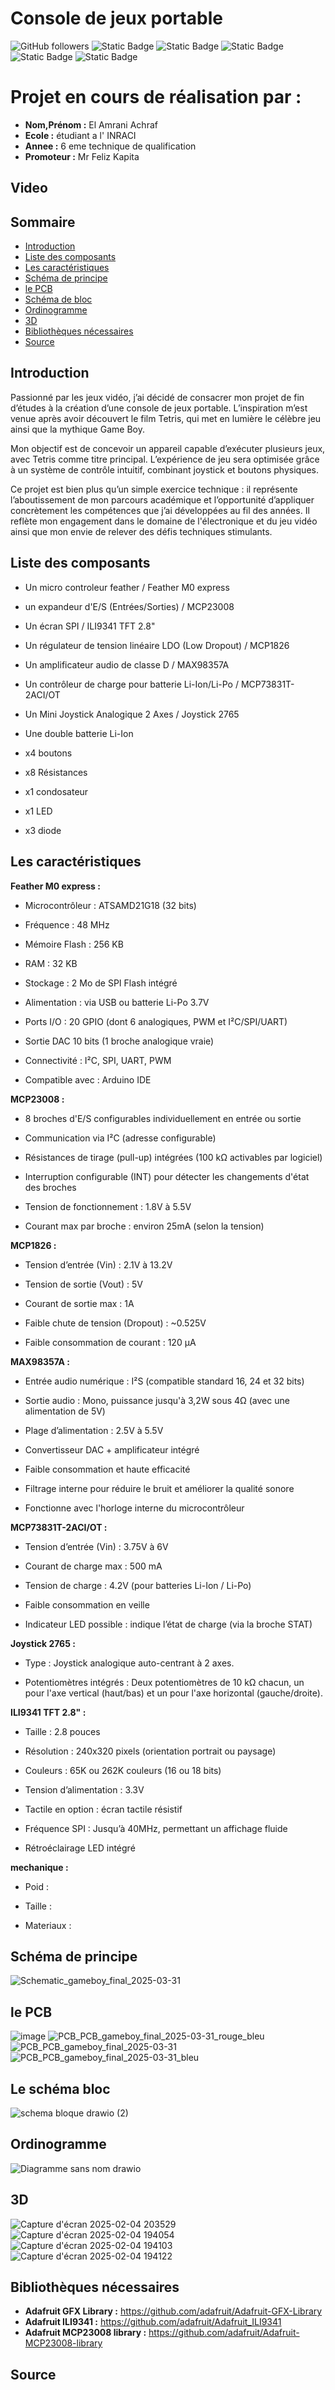 
# Console de jeux portable
 <img alt="GitHub followers" src="https://img.shields.io/github/followers/Achraf-ElAmrani?style=flat&logo=github"> <img alt="Static Badge" src="https://img.shields.io/badge/French-8A2BE2"> <img alt="Static Badge" src="https://img.shields.io/badge/Projet-8A2BE2?color=blue"> <img alt="Static Badge" src="https://img.shields.io/badge/-%20?logo=cplusplus"> <img alt="Static Badge" src="https://img.shields.io/badge/-%20?logo=easyeda&color=blue"> <img alt="Static Badge" src="https://img.shields.io/badge/-%20?logo=arduino&color=lightblue">

# Projet en cours de réalisation par : 
- **Nom,Prénom :** El Amrani Achraf
- **Ecole :** étudiant a l' INRACI
- **Annee :** 6 eme technique de qualification
- **Promoteur :** Mr Feliz Kapita 
## Video
## Sommaire
- [Introduction](#Introduction)
- [Liste des composants](#Liste-des-composants)
- [Les caractéristiques](#Les-caractéristiques)
- [Schéma de principe](#Schéma-de-principe)
- [le PCB](#le-PCB)
- [Schéma de bloc](#Le-schéma-bloc)
- [Ordinogramme](#Ordinogramme)
- [3D](#3D)
- [Bibliothèques nécessaires](#Bibliothèques-nécessaires)
- [Source](#Source)
## Introduction

Passionné par les jeux vidéo, j’ai décidé de consacrer mon projet de fin d’études à la création d’une console de jeux portable. L’inspiration m’est venue après avoir découvert le film Tetris, qui met en lumière le célèbre jeu ainsi que la mythique Game Boy.

Mon objectif est de concevoir un appareil capable d’exécuter plusieurs jeux, avec Tetris comme titre principal. L’expérience de jeu sera optimisée grâce à un système de contrôle intuitif, combinant joystick et boutons physiques.

Ce projet est bien plus qu’un simple exercice technique : il représente l’aboutissement de mon parcours académique et l’opportunité d’appliquer concrètement les compétences que j’ai développées au fil des années. Il reflète mon engagement dans le domaine de l'électronique et du jeu vidéo ainsi que mon envie de relever des défis techniques stimulants.

## Liste des composants

- Un micro controleur feather / Feather M0 express

- un  expandeur d'E/S (Entrées/Sorties) / MCP23008

- Un écran SPI / ILI9341 TFT 2.8"

- Un régulateur de tension linéaire LDO (Low Dropout) / MCP1826

- Un amplificateur audio de classe D / MAX98357A 

- Un contrôleur de charge pour batterie Li-Ion/Li-Po / MCP73831T-2ACI/OT

- Un  Mini Joystick Analogique 2 Axes / Joystick 2765

- Une double batterie Li-Ion

- x4 boutons

- x8 Résistances

- x1 condosateur 

- x1 LED 

- x3 diode

## Les caractéristiques
**Feather M0 express :** 

- Microcontrôleur : ATSAMD21G18 (32 bits)

- Fréquence : 48 MHz

- Mémoire Flash : 256 KB

- RAM : 32 KB

- Stockage : 2 Mo de SPI Flash intégré 

- Alimentation : via USB ou batterie Li-Po 3.7V 

- Ports I/O : 20 GPIO (dont 6 analogiques, PWM et I²C/SPI/UART)

- Sortie DAC 10 bits (1 broche analogique vraie)

- Connectivité : I²C, SPI, UART, PWM

- Compatible avec : Arduino IDE

**MCP23008 :**

- 8 broches d'E/S configurables individuellement en entrée ou sortie

- Communication via I²C (adresse configurable)

- Résistances de tirage (pull-up) intégrées (100 kΩ activables par logiciel)

- Interruption configurable (INT) pour détecter les changements d'état des broches

- Tension de fonctionnement : 1.8V à 5.5V

- Courant max par broche : environ 25mA (selon la tension)

**MCP1826 :**

- Tension d’entrée (Vin) : 2.1V à 13.2V

- Tension de sortie (Vout) : 5V 

- Courant de sortie max : 1A

- Faible chute de tension (Dropout) : ~0.525V 

- Faible consommation de courant : 120 µA

**MAX98357A :**

- Entrée audio numérique : I²S (compatible standard 16, 24 et 32 bits)

- Sortie audio : Mono, puissance jusqu'à 3,2W sous 4Ω (avec une alimentation de 5V)

- Plage d’alimentation : 2.5V à 5.5V

- Convertisseur DAC + amplificateur intégré

- Faible consommation et haute efficacité 

- Filtrage interne pour réduire le bruit et améliorer la qualité sonore

- Fonctionne avec l'horloge interne du microcontrôleur

**MCP73831T-2ACI/OT :**

- Tension d’entrée (Vin) : 3.75V à 6V

- Courant de charge max : 500 mA 

- Tension de charge : 4.2V (pour batteries Li-Ion / Li-Po)

- Faible consommation en veille

- Indicateur LED possible : indique l’état de charge (via la broche STAT)

**Joystick 2765 :**

- Type : Joystick analogique auto-centrant à 2 axes.​

- Potentiomètres intégrés : Deux potentiomètres de 10 kΩ chacun, un pour l'axe vertical (haut/bas) et un pour l'axe horizontal (gauche/droite).

**ILI9341 TFT 2.8" :**

- Taille : 2.8 pouces

- Résolution : 240x320 pixels (orientation portrait ou paysage)

- Couleurs : 65K ou 262K couleurs (16 ou 18 bits)

- Tension d’alimentation : 3.3V 

- Tactile en option :  écran tactile résistif 

- Fréquence SPI : Jusqu’à 40MHz, permettant un affichage fluide

- Rétroéclairage LED intégré
  
**mechanique :**

- Poid :

- Taille :

- Materiaux :


## Schéma de principe
![Schematic_gameboy_final_2025-03-31](https://github.com/user-attachments/assets/34e4be20-1f5d-4c5e-beee-5dde37f4b80f)

## le PCB
![image](https://github.com/user-attachments/assets/ff6a07bb-495c-4cd1-9c17-486cee9259d6)
![PCB_PCB_gameboy_final_2025-03-31_rouge_bleu](https://github.com/user-attachments/assets/aa09dab5-3835-4bec-b8a7-b3e5cea5c03d)
![PCB_PCB_gameboy_final_2025-03-31](https://github.com/user-attachments/assets/48dd8dd1-aab3-45cb-8d5d-ffff849005d8)
![PCB_PCB_gameboy_final_2025-03-31_bleu](https://github.com/user-attachments/assets/871a825a-0fbd-48c3-8dc2-fe9252e4e250)

## Le schéma bloc
![schema bloque  drawio (2)](https://github.com/user-attachments/assets/83ecc262-afdc-4523-affc-aa4a836d04b1)

## Ordinogramme
![Diagramme sans nom drawio](https://github.com/user-attachments/assets/3e8a5729-4d37-4346-be31-3ea31c8e87cd)

## 3D 
![Capture d'écran 2025-02-04 203529](https://github.com/user-attachments/assets/c2d2cccd-72f5-401e-8e14-7d100f6c450f)
![Capture d'écran 2025-02-04 194054](https://github.com/user-attachments/assets/2d69b65a-8281-49bf-bdec-56c905a3ff89)
![Capture d'écran 2025-02-04 194103](https://github.com/user-attachments/assets/9dff16ac-fc47-44fa-903b-3567f36d163e)
![Capture d'écran 2025-02-04 194122](https://github.com/user-attachments/assets/b390fd98-e645-4a37-a916-45a664a20343)
## Bibliothèques nécessaires
- **Adafruit GFX Library :** https://github.com/adafruit/Adafruit-GFX-Library
- **Adafruit ILI9341 :** https://github.com/adafruit/Adafruit_ILI9341
- **Adafruit MCP23008 library :** https://github.com/adafruit/Adafruit-MCP23008-library
## Source 

